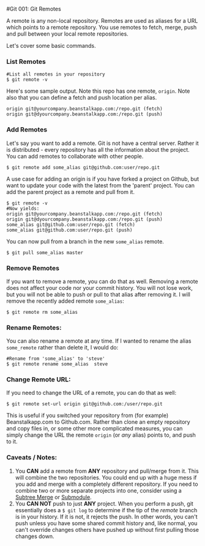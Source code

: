 #Git 001: Git Remotes

A remote is any non-local repository. Remotes are used as aliases for a URL which points to a remote repository. You use remotes to fetch, merge, push and pull between your local remote repositories.

Let's cover some basic commands.

### List Remotes

	#List all remotes in your repository
	$ git remote -v

Here's some sample output. Note this repo has one remote, `origin`. Note also that you can define a fetch and push location per alias.

	origin git@yourcompany.beanstalkapp.com:/repo.git (fetch)
	origin git@dyourcompany.beanstalkapp.com:/repo.git (push)

### Add Remotes

Let's say you want to add a remote. Git is not have a central server. Rather it is distributed - every repository has all the information about the project. You can add remotes to collaborate with other people.

	$ git remote add some_alias git@github.com:user/repo.git

A use case for adding an origin is if you have forked a project on Github, but want to update your code with the latest from the 'parent' project. You can add the parent project as a remote and pull from it.

	$ git remote -v
	#Now yields:
	origin git@yourcompany.beanstalkapp.com:/repo.git (fetch)
	origin git@dyourcompany.beanstalkapp.com:/repo.git (push)
	some_alias git@github.com:user/repo.git (fetch)
	some_alias git@github.com:user/repo.git (push)

You can now pull from a branch in the new `some_alias` remote.

	$ git pull some_alias master

### Remove Remotes

If you want to remove a remote, you can do that as well. Removing a remote does not affect your code nor your commit history. You will not lose work, but you will not be able to push or pull to that alias after removing it. I will remove the recently added remote `some_alias`:

	$ git remote rm some_alias

### Rename Remotes:

You can also rename a remote at any time. If I wanted to rename the alias `some_remote` rather than delete it, I would do:

	#Rename from 'some_alias' to 'steve'
	$ git remote rename some_alias  steve
	
### Change Remote URL:

If you need to change the URL of a remote, you can do that as well:

	$ git remote set-url origin git@github.com:/user/repo.git

This is useful if you switched your repository from (for example) Beanstalkapp.com to Github.com. Rather than clone an empty repository and copy files in, or some other more complicated measures, you can simply change the URL the remote `origin` (or *any* alias) points to, and push to it.

### Caveats / Notes:

1. You **CAN** add a remote from **ANY** repository and pull/merge from it. This will combine the two repositories. You could end up with a huge mess if you add and merge with a completely different repository. If you need to combine two or more separate projects into one, consider using a [Subtree Merge](http://help.github.com/subtree-merge/) or [Submodule](http://help.github.com/submodules/).
2. You **CAN NOT** push to just **ANY** project. When you perform a push, git essentially does a `$ git log` to determine if the tip of the *remote* branch is in your history. If it is not, it rejects the push. In other words, you can't push unless you have some shared commit history and, like normal, you can't override changes others have pushed up without first pulling those changes down.